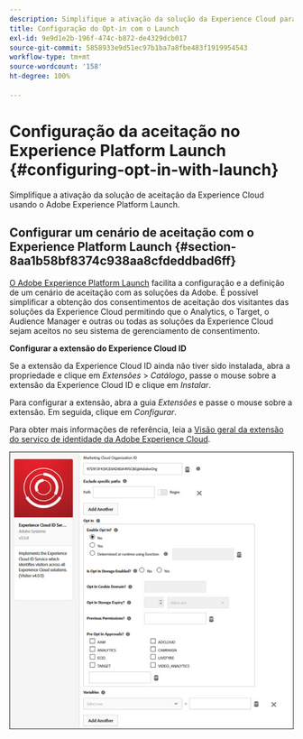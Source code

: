 ```yaml
---
description: Simplifique a ativação da solução da Experience Cloud para Opt-in usando o Adobe Experience Platform Launch.
title: Configuração do Opt-in com o Launch
exl-id: 9e9d1e2b-196f-474c-b872-de4329dcb017
source-git-commit: 5858933e9d51ec97b1ba7a8fbe483f1919954543
workflow-type: tm+mt
source-wordcount: '158'
ht-degree: 100%

---
```


# Configuração da aceitação no Experience Platform Launch {#configuring-opt-in-with-launch}

Simplifique a ativação da solução de aceitação da Experience Cloud usando o Adobe Experience Platform Launch.

## Configurar um cenário de aceitação com o Experience Platform Launch {#section-8aa1b58bf8374c938aa8cfdeddbad6ff}

[O Adobe Experience Platform Launch](https://experienceleague.adobe.com/docs/experience-platform/tags/home.html?lang=pt-BR) facilita a configuração e a definição de um cenário de aceitação com as soluções da Adobe. É possível simplificar a obtenção dos consentimentos de aceitação dos visitantes das soluções da Experience Cloud permitindo que o Analytics, o Target, o Audience Manager e outras ou todas as soluções da Experience Cloud sejam aceitos no seu sistema de gerenciamento de consentimento.

**Configurar a extensão do Experience Cloud ID**

Se a extensão da Experience Cloud ID ainda não tiver sido instalada, abra a propriedade e clique em *Extensões* > *Catálogo*, passe o mouse sobre a extensão da Experience Cloud ID e clique em *Instalar*.

Para configurar a extensão, abra a guia *Extensões* e passe o mouse sobre a extensão. Em seguida, clique em *Configurar*.

Para obter mais informações de referência, leia a [Visão geral da extensão do serviço de identidade da Adobe Experience Cloud](https://experienceleague.adobe.com/docs/experience-platform/tags/extensions/client/id-service/overview.html?lang=pt-BR).

![](assets/optin-launch.jpg)
